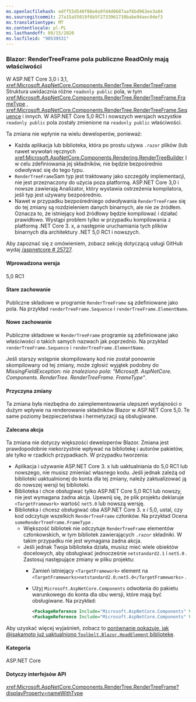 ```yaml
---
ms.openlocfilehash: edff55d540f08e8a9fd4d0687aaf6bd963ee3a84
ms.sourcegitcommit: 27a15a55019f6b5f2733961738babe94aec0def3
ms.translationtype: MT
ms.contentlocale: pl-PL
ms.lasthandoff: 09/15/2020
ms.locfileid: "90539531"
---
```

### <a name="blazor-rendertreeframe-readonly-public-fields-have-become-properties"></a>Blazor: RenderTreeFrame pola publiczne ReadOnly mają właściwości

W ASP.NET Core 3,0 i 3,1, <xref:Microsoft.AspNetCore.Components.RenderTree.RenderTreeFrame> Struktura uwidacznia różne `readonly public` pola, w tym <xref:Microsoft.AspNetCore.Components.RenderTree.RenderTreeFrame.FrameType> , <xref:Microsoft.AspNetCore.Components.RenderTree.RenderTreeFrame.Sequence> i innych. W ASP.NET Core 5,0 RC1 i nowszych wersjach wszystkie `readonly public` pola zostały zmienione na `readonly public` właściwości.

Ta zmiana nie wpłynie na wielu deweloperów, ponieważ:

* Każda aplikacja lub biblioteka, która po prostu używa `.razor` plików (lub nawet wywołań ręcznych <xref:Microsoft.AspNetCore.Components.Rendering.RenderTreeBuilder> ) w celu zdefiniowania jej składników, nie będzie bezpośrednio odwoływać się do tego typu.
* `RenderTreeFrame`Sam typ jest traktowany jako szczegóły implementacji, nie jest przeznaczony do użycia poza platformą. ASP.NET Core 3,0 i nowsze zawierają Analizator, który wystawia ostrzeżenia kompilatora, jeśli typ jest używany bezpośrednio.
* Nawet w przypadku bezpośredniego odwoływania `RenderTreeFrame` się do tej zmiany są rozdzieleniem danych binarnych, ale nie ze źródłem. Oznacza to, że istniejący kod źródłowy będzie kompilować i działać prawidłowo. Wystąpi problem tylko w przypadku kompilowania z platformą .NET Core 3. x, a następnie uruchamiania tych plików binarnych dla architektury .NET 5,0 RC1 i nowszych.

Aby zapoznać się z omówieniem, zobacz sekcję dotyczącą usługi GitHub wydaj [/aspnetcore # 25727](https://github.com/dotnet/aspnetcore/issues/25727).

#### <a name="version-introduced"></a>Wprowadzona wersja

5,0 RC1

#### <a name="old-behavior"></a>Stare zachowanie

Publiczne składowe w programie `RenderTreeFrame` są zdefiniowane jako pola. Na przykład `renderTreeFrame.Sequence` i `renderTreeFrame.ElementName`.

#### <a name="new-behavior"></a>Nowe zachowanie

Publiczne składowe w `RenderTreeFrame` programie są zdefiniowane jako właściwości o takich samych nazwach jak poprzednio. Na przykład `renderTreeFrame.Sequence` i `renderTreeFrame.ElementName`.

Jeśli starszy wstępnie skompilowany kod nie został ponownie skompilowany od tej zmiany, może zgłosić wyjątek podobny do *MissingFieldException: nie znaleziono pola: "Microsoft. AspNetCore. Components. RenderTree. RenderTreeFrame. FrameType"*.

#### <a name="reason-for-change"></a>Przyczyna zmiany

Ta zmiana była niezbędna do zaimplementowania ulepszeń wydajności o dużym wpływie na renderowanie składników Blazor w ASP.NET Core 5,0. Te same poziomy bezpieczeństwa i hermetyzacji są obsługiwane.

#### <a name="recommended-action"></a>Zalecana akcja

Ta zmiana nie dotyczy większości deweloperów Blazor. Zmiana jest prawdopodobnie niekorzystnie wpływać na bibliotekę i autorów pakietów, ale tylko w rzadkich przypadkach. W przypadku tworzenia:

* Aplikacja i używanie ASP.NET Core 3. x lub uaktualniania do 5,0 RC1 lub nowszego, nie musisz zmieniać własnego kodu. Jeśli jednak zależą od biblioteki uaktualnionej do konta dla tej zmiany, należy zaktualizować ją do nowszej wersji tej biblioteki.
* Biblioteka i chce obsługiwać tylko ASP.NET Core 5,0 RC1 lub nowszy, nie jest wymagana żadna akcja. Upewnij się, że plik projektu deklaruje `<TargetFramework>` wartość `net5.0` lub nowszą wersję.
* Biblioteka i chcesz obsługiwać oba ASP.NET Core 3. x *i* 5,0, ustal, czy kod odczytuje wszelkich `RenderTreeFrame` członków. Na przykład Ocena `someRenderTreeFrame.FrameType` .
  * Większość bibliotek nie odczytuje `RenderTreeFrame` elementów członkowskich, w tym bibliotek zawierających `.razor` składniki. W takim przypadku nie jest wymagana żadna akcja.
  * Jeśli jednak Twoja biblioteka działa, musisz mieć wiele obiektów docelowych, aby obsługiwać jednocześnie `netstandard2.1` i `net5.0` . Zastosuj następujące zmiany w pliku projektu:
    * Zamień istniejący `<TargetFramework>` element na `<TargetFrameworks>netstandard2.0;net5.0</TargetFrameworks>` .
    * Użyj `Microsoft.AspNetCore.Components` odwołania do pakietu warunkowego do konta dla obu wersji, które mają być obsługiwane. Na przykład:

        ```xml
        <PackageReference Include="Microsoft.AspNetCore.Components" Version="3.0.0" Condition="'$(TargetFramework)' == 'netstandard2.0'" />
        <PackageReference Include="Microsoft.AspNetCore.Components" Version="5.0.0-rc.1.*" Condition="'$(TargetFramework)' != 'netstandard2.0'" />
        ```

Aby uzyskać więcej wyjaśnień, zobacz to [porównanie pokazuje, jak @jsakamoto już uaktualniono `Toolbelt.Blazor.HeadElement` bibliotekę](https://github.com/jsakamoto/Toolbelt.Blazor.HeadElement/commit/090df430ba725f9420d412753db8104e8c32bf51).

#### <a name="category"></a>Kategoria

ASP.NET Core

#### <a name="affected-apis"></a>Dotyczy interfejsów API

<xref:Microsoft.AspNetCore.Components.RenderTree.RenderTreeFrame?displayProperty=nameWithType>

<!--

#### Affected APIs

`T:Microsoft.AspNetCore.Components.RenderTree.RenderTreeFrame`

-->
